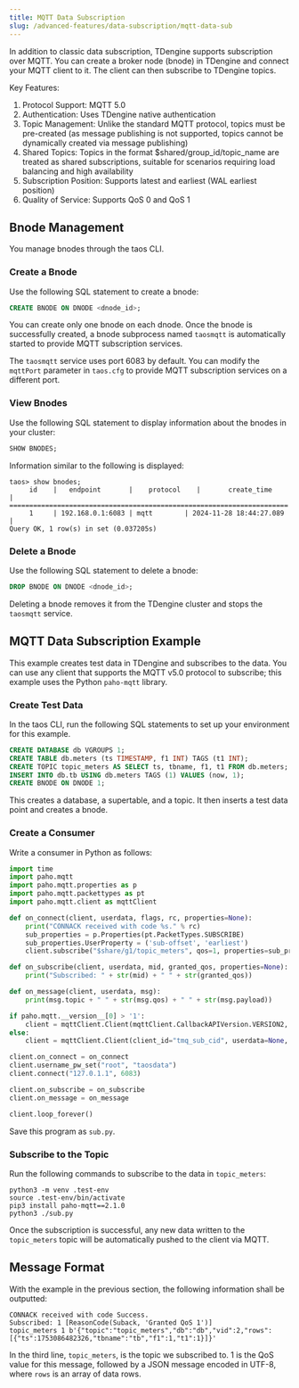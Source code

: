 ```yaml
---
title: MQTT Data Subscription
slug: /advanced-features/data-subscription/mqtt-data-sub
---
```


In addition to classic data subscription, TDengine supports subscription over MQTT. You can create a broker node (bnode) in TDengine and connect your MQTT client to it. The client can then subscribe to TDengine topics.

Key Features:

1. Protocol Support: MQTT 5.0
2. Authentication: Uses TDengine native authentication
3. Topic Management: Unlike the standard MQTT protocol, topics must be pre-created (as message publishing is not supported, topics cannot be dynamically created via message publishing)
4. Shared Topics: Topics in the format $shared/group_id/topic_name are treated as shared subscriptions, suitable for scenarios requiring load balancing and high availability
5. Subscription Position: Supports latest and earliest (WAL earliest position)
6. Quality of Service: Supports QoS 0 and QoS 1

## Bnode Management

You manage bnodes through the taos CLI.

### Create a Bnode

Use the following SQL statement to create a bnode:

```sql
CREATE BNODE ON DNODE <dnode_id>;
```

You can create only one bnode on each dnode. Once the bnode is successfully created, a bnode subprocess named `taosmqtt` is automatically started to provide MQTT subscription services.

The `taosmqtt` service uses port 6083 by default. You can modify the `mqttPort` parameter in `taos.cfg` to provide MQTT subscription services on a different port.

### View Bnodes

Use the following SQL statement to display information about the bnodes in your cluster:

```sql
SHOW BNODES;
```

Information similar to the following is displayed:

```text
taos> show bnodes;
     id    |   endpoint       |    protocol    |       create_time    | 
======================================================================
     1     | 192.168.0.1:6083 | mqtt        | 2024-11-28 18:44:27.089 | 
Query OK, 1 row(s) in set (0.037205s)
```

### Delete a Bnode

Use the following SQL statement to delete a bnode:

```sql
DROP BNODE ON DNODE <dnode_id>;
```

Deleting a bnode removes it from the TDengine cluster and stops the `taosmqtt` service.

## MQTT Data Subscription Example

This example creates test data in TDengine and subscribes to the data. You can use any client that supports the MQTT v5.0 protocol to subscribe; this example uses the Python `paho-mqtt` library.

### Create Test Data

In the taos CLI, run the following SQL statements to set up your environment for this example.

```sql
CREATE DATABASE db VGROUPS 1;
CREATE TABLE db.meters (ts TIMESTAMP, f1 INT) TAGS (t1 INT);
CREATE TOPIC topic_meters AS SELECT ts, tbname, f1, t1 FROM db.meters;
INSERT INTO db.tb USING db.meters TAGS (1) VALUES (now, 1);
CREATE BNODE ON DNODE 1;
```

This creates a database, a supertable, and a topic. It then inserts a test data point and creates a bnode.

### Create a Consumer

Write a consumer in Python as follows:

```python
import time
import paho.mqtt
import paho.mqtt.properties as p
import paho.mqtt.packettypes as pt
import paho.mqtt.client as mqttClient

def on_connect(client, userdata, flags, rc, properties=None):
    print("CONNACK received with code %s." % rc)
    sub_properties = p.Properties(pt.PacketTypes.SUBSCRIBE)
    sub_properties.UserProperty = ('sub-offset', 'earliest')
    client.subscribe("$share/g1/topic_meters", qos=1, properties=sub_properties)

def on_subscribe(client, userdata, mid, granted_qos, properties=None):
    print("Subscribed: " + str(mid) + " " + str(granted_qos))

def on_message(client, userdata, msg):
    print(msg.topic + " " + str(msg.qos) + " " + str(msg.payload))

if paho.mqtt.__version__[0] > '1':
    client = mqttClient.Client(mqttClient.CallbackAPIVersion.VERSION2, client_id="tmq_sub_cid", userdata=None, protocol=mqttClient.MQTTv5)
else:
    client = mqttClient.Client(client_id="tmq_sub_cid", userdata=None, protocol=mqttClient.MQTTv5)

client.on_connect = on_connect
client.username_pw_set("root", "taosdata")
client.connect("127.0.1.1", 6083)

client.on_subscribe = on_subscribe
client.on_message = on_message

client.loop_forever()
```

Save this program as `sub.py`.

### Subscribe to the Topic

Run the following commands to subscribe to the data in `topic_meters`:

```shell
python3 -m venv .test-env
source .test-env/bin/activate
pip3 install paho-mqtt==2.1.0
python3 ./sub.py
```

Once the subscription is successful, any new data written to the `topic_meters` topic will be automatically pushed to the client via MQTT.

## Message Format

With the example in the previous section, the following information shall be outputted:

```shell
CONNACK received with code Success.
Subscribed: 1 [ReasonCode(Suback, 'Granted QoS 1')]
topic_meters 1 b'{"topic":"topic_meters","db":"db","vid":2,"rows":[{"ts":1753086482326,"tbname":"tb","f1":1,"t1":1}]}'
```

In the third line, `topic_meters`, is the topic we subscribed to. 1 is the QoS value for this message, followed by a JSON message encoded in UTF-8, where `rows` is an array of data rows.

